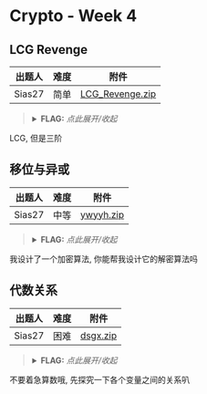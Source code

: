 # Crypto - Week 4

## LCG Revenge

| 出题人 | 难度 | 附件 |
|--------|------|------|
| Sias27 | 简单 | [LCG_Revenge.zip](https://github.com/project-newstar/newstar-ctf-2022/releases/download/attachment-week4/LCG_Revenge.zip) |

> <details><summary><strong>FLAG:</strong> <i>点此展开/收起</i></summary>
> <code>flag{try_some_linear_algebra_technique}</code>
> </details>

LCG, 但是三阶

## 移位与异或

| 出题人 | 难度 | 附件 |
|--------|------|------|
| Sias27 | 中等 | [ywyyh.zip](https://github.com/project-newstar/newstar-ctf-2022/releases/download/attachment-week4/ywyyh.zip) |

> <details><summary><strong>FLAG:</strong> <i>点此展开/收起</i></summary>
> <code>flag{wow_wow_wow_you_solved_my_encryption}</code>
> </details>

我设计了一个加密算法, 你能帮我设计它的解密算法吗

## 代数关系

| 出题人 | 难度 | 附件 |
|--------|------|------|
| Sias27 | 困难 | [dsgx.zip](https://github.com/project-newstar/newstar-ctf-2022/releases/download/attachment-week4/dsgx.zip) |

> <details><summary><strong>FLAG:</strong> <i>点此展开/收起</i></summary>
> <code>flag{a1g3br4ic_re1at1on_i5_us3ful}</code>
> </details>

不要着急算数哦, 先探究一下各个变量之间的关系叭
